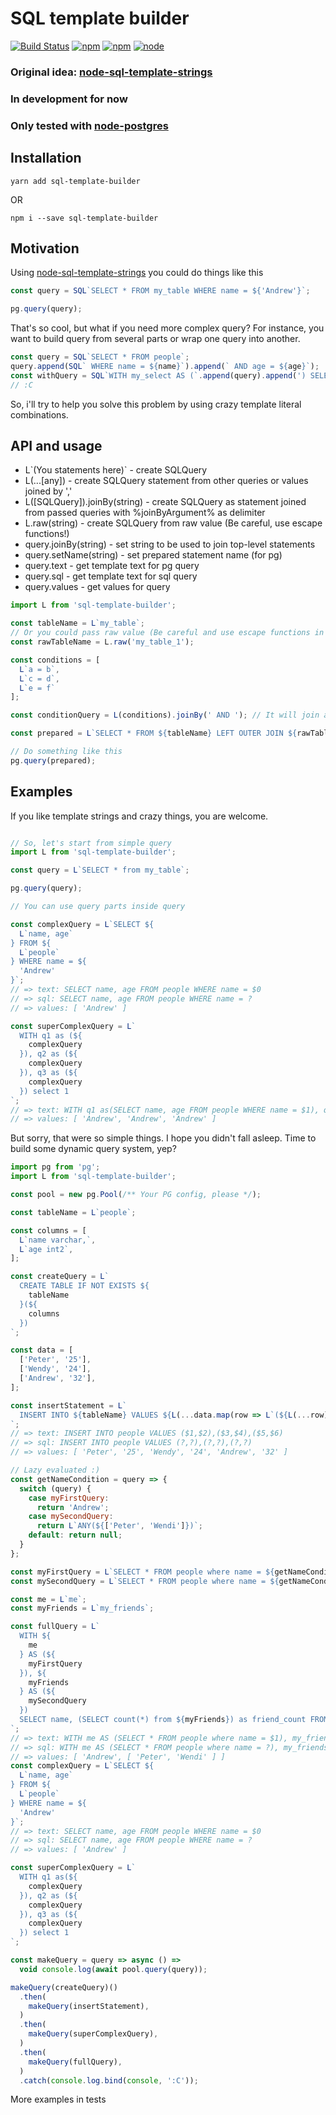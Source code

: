 # SQL template builder

[![Build Status](https://travis-ci.org/olegnn/sql-template-builder.svg?branch=master)](https://travis-ci.org/olegnn/sql-template-builder)
[![npm](https://img.shields.io/npm/v/sql-template-builder.svg)](https://www.npmjs.com/package/sql-template-builder)
[![npm](https://img.shields.io/npm/dm/sql-template-builder.svg)](https://www.npmjs.com/package/sql-template-builder)
[![node](https://img.shields.io/node/v/sql-template-builder.svg)](https://nodejs.org)

### Original idea: [node-sql-template-strings](https://github.com/felixfbecker/node-sql-template-strings)

### In development for now

### Only tested with [node-postgres](https://github.com/brianc/node-postgres)

## Installation

```shell
yarn add sql-template-builder
```
OR
```shell
npm i --save sql-template-builder
```

## Motivation
Using [node-sql-template-strings](https://github.com/felixfbecker/node-sql-template-strings) you could do things like this
```javascript
const query = SQL`SELECT * FROM my_table WHERE name = ${'Andrew'}`;

pg.query(query);
```
That's so cool, but what if you need more complex query? For instance, you want to build query from several parts or wrap one query into another.
```javascript
const query = SQL`SELECT * FROM people`;
query.append(SQL` WHERE name = ${name}`).append(` AND age = ${age}`);
const withQuery = SQL`WITH my_select AS (`.append(query).append(') SELECT * FROM my_select');
// :C
```
So, i'll try to help you solve this problem by using crazy template literal combinations.

## API and usage

- L\`(You statements here)\` - create SQLQuery
- L(...[any]) - create SQLQuery statement from other queries or values joined by ','
- L([SQLQuery]).joinBy(string) - create SQLQuery as statement joined from passed queries with %joinByArgument% as delimiter
- L.raw(string) - create SQLQuery from raw value (Be careful, use escape functions!)
- query.joinBy(string) - set string to be used to join top-level statements
- query.setName(string) - set prepared statement name (for pg)
- query.text - get template text for pg query
- query.sql - get template text for sql query
- query.values - get values for query


```javascript
import L from 'sql-template-builder';

const tableName = L`my_table`;
// Or you could pass raw value (Be careful and use escape functions in this case!)
const rawTableName = L.raw('my_table_1');

const conditions = [
  L`a = b`,
  L`c = d`,
  L`e = f`
];

const conditionQuery = L(conditions).joinBy(' AND '); // It will join all statements by ' AND '

const prepared = L`SELECT * FROM ${tableName} LEFT OUTER JOIN ${rawTableName} ON(${conditionQuery})`.setName('my_statement');

// Do something like this
pg.query(prepared);

```

## Examples
If you like template strings and crazy things, you are welcome.
```javascript

// So, let's start from simple query
import L from 'sql-template-builder';

const query = L`SELECT * from my_table`;

pg.query(query);

// You can use query parts inside query

const complexQuery = L`SELECT ${
  L`name, age`
} FROM ${
  L`people`
} WHERE name = ${
  'Andrew'
}`;
// => text: SELECT name, age FROM people WHERE name = $0
// => sql: SELECT name, age FROM people WHERE name = ?
// => values: [ 'Andrew' ]

const superComplexQuery = L`
  WITH q1 as (${
    complexQuery
  }), q2 as (${
    complexQuery
  }), q3 as (${
    complexQuery
  }) select 1
`;
// => text: WITH q1 as(SELECT name, age FROM people WHERE name = $1), q2 as (SELECT name, age FROM people WHERE name = $2), q3 as (SELECT name, age FROM people WHERE name = $3) select 1
// => values: [ 'Andrew', 'Andrew', 'Andrew' ]

```
But sorry, that were so simple things. I hope you didn't fall asleep.
Time to build some dynamic query system, yep?
```javascript
import pg from 'pg';
import L from 'sql-template-builder';

const pool = new pg.Pool(/** Your PG config, please */);

const tableName = L`people`;

const columns = [
  L`name varchar,`,
  L`age int2`,
];

const createQuery = L`
  CREATE TABLE IF NOT EXISTS ${
    tableName
  }(${
    columns
  })
`;

const data = [
  ['Peter', '25'],
  ['Wendy', '24'],
  ['Andrew', '32'],
];

const insertStatement = L`
  INSERT INTO ${tableName} VALUES ${L(...data.map(row => L`(${L(...row)})`))}
`;
// => text: INSERT INTO people VALUES ($1,$2),($3,$4),($5,$6)
// => sql: INSERT INTO people VALUES (?,?),(?,?),(?,?)
// => values: [ 'Peter', '25', 'Wendy', '24', 'Andrew', '32' ]

// Lazy evaluated :)
const getNameCondition = query => {
  switch (query) {
    case myFirstQuery:
      return 'Andrew';
    case mySecondQuery:
      return L`ANY(${['Peter', 'Wendi']})`;
    default: return null;
  }
};

const myFirstQuery = L`SELECT * FROM people where name = ${getNameCondition}`;
const mySecondQuery = L`SELECT * FROM people where name = ${getNameCondition}`;

const me = L`me`;
const myFriends = L`my_friends`;

const fullQuery = L`
  WITH ${
    me
  } AS (${
    myFirstQuery
  }), ${
    myFriends
  } AS (${
    mySecondQuery
  })
  SELECT name, (SELECT count(*) from ${myFriends}) as friend_count FROM ${me}
`;
// => text: WITH me AS (SELECT * FROM people where name = $1), my_friends AS (SELECT * FROM people where name = ANY($2))  SELECT name, (SELECT count(*) from my_friends) as friend_count FROM me
// => sql: WITH me AS (SELECT * FROM people where name = ?), my_friends AS (SELECT * FROM people where name = ANY(?))  SELECT name, (SELECT count(*) from my_friends) as friend_count FROM me
// => values: [ 'Andrew', [ 'Peter', 'Wendi' ] ]
const complexQuery = L`SELECT ${
  L`name, age`
} FROM ${
  L`people`
} WHERE name = ${
  'Andrew'
}`;
// => text: SELECT name, age FROM people WHERE name = $0
// => sql: SELECT name, age FROM people WHERE name = ?
// => values: [ 'Andrew' ]

const superComplexQuery = L`
  WITH q1 as(${
    complexQuery
  }), q2 as (${
    complexQuery
  }), q3 as (${
    complexQuery
  }) select 1
`;

const makeQuery = query => async () =>
  void console.log(await pool.query(query));

makeQuery(createQuery)()
  .then(
    makeQuery(insertStatement),
  )
  .then(
    makeQuery(superComplexQuery),
  )
  .then(
    makeQuery(fullQuery),
  )
  .catch(console.log.bind(console, ':C'));

```
More examples in tests
